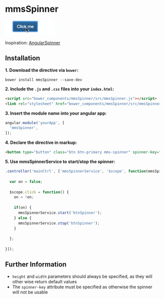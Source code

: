 # mmsSpinner

![Demo](https://raw.githubusercontent.com/TimDaub/mmsSpinner/master/demo.gif)

Inspiration: [AngularSpinner](https://github.com/urish/angular-spinner/blob/master/angular-spinner.js)

## Installation

**1. Download the directive via `bower`:**

```
bower install mmsSpinner --save-dev
```

**2. Include the `.js` and `.css` files into your `index.html`:**

```html
<script src="bower_components/mmsSpinner/src/mmsSpinner.js"></script>
<link rel="stylesheet" href="bower_components/mmsSpinner/src/mmsSpinner.css">
```

**3. Insert the module name into your angular app:**

```javascript
angular.module('yourApp', [
  'mmsSpinner',
]);
```

**4. Declare the directive in markup:**

```html
<button type="button" class="btn btn-primary mms-spinner" spinner-key="btnSpinner" height="10px" width="10px" ng-click="click()">Click me</button>
```

**5. Use mmsSpinnerService to start/stop the spinner:**

```javascript
.controller('mainCtrl', ['mmsSpinnerService', '$scope', function(mmsSpinnerService, $scope) {
  
  var on = false;

  $scope.click = function() {
    on = !on;

    if(on) {
      mmsSpinnerService.start('btnSpinner');
    } else {
      mmsSpinnerService.stop('btnSpinner');
    }

  };

}]);
```


## Further Information

* `height` and `width` parameters should always be specified, as they will other wise return default values
* The `spinner-key` attribute must be specified as otherwise the spinner will not be usable








